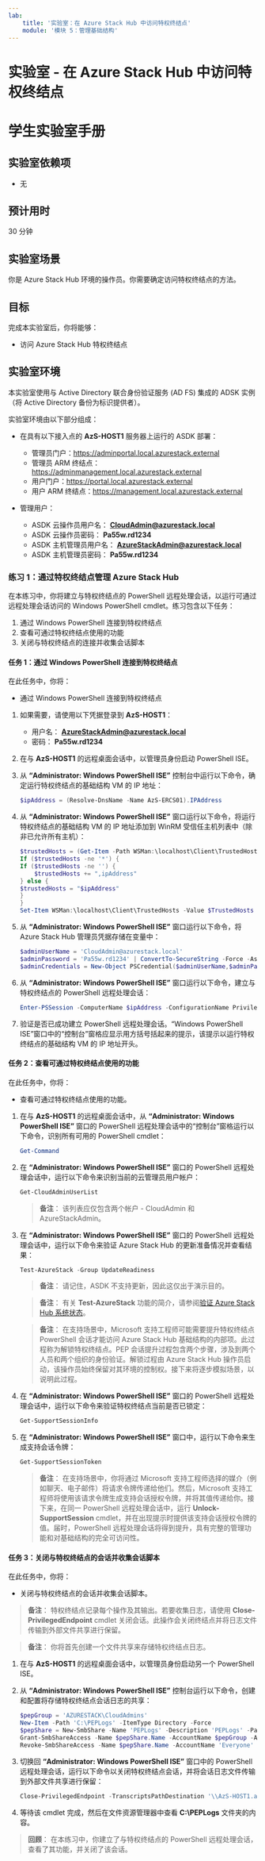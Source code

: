 ```yaml
---
lab:
    title: '实验室：在 Azure Stack Hub 中访问特权终结点'
    module: '模块 5：管理基础结构'
---
```


# 实验室 - 在 Azure Stack Hub 中访问特权终结点
# 学生实验室手册

## 实验室依赖项

- 无

## 预计用时

30 分钟

## 实验室场景

你是 Azure Stack Hub 环境的操作员。你需要确定访问特权终结点的方法。

## 目标

完成本实验室后，你将能够：

- 访问 Azure Stack Hub 特权终结点 

## 实验室环境 

本实验室使用与 Active Directory 联合身份验证服务 (AD FS) 集成的 ADSK 实例（将 Active Directory 备份为标识提供者）。 

实验室环境由以下部分组成：

- 在具有以下接入点的 **AzS-HOST1** 服务器上运行的 ASDK 部署：

  - 管理员门户：https://adminportal.local.azurestack.external
  - 管理员 ARM 终结点：https://adminmanagement.local.azurestack.external
  - 用户门户：https://portal.local.azurestack.external
  - 用户 ARM 终结点：https://management.local.azurestack.external

- 管理用户：

  - ASDK 云操作员用户名： **CloudAdmin@azurestack.local**
  - ASDK 云操作员密码： **Pa55w.rd1234**
  - ASDK 主机管理员用户名： **AzureStackAdmin@azurestack.local**
  - ASDK 主机管理员密码： **Pa55w.rd1234**


### 练习 1：通过特权终结点管理 Azure Stack Hub

在本练习中，你将建立与特权终结点的 PowerShell 远程处理会话，以运行可通过远程处理会话访问的 Windows PowerShell cmdlet。练习包含以下任务：

1. 通过 Windows PowerShell 连接到特权终结点
1. 查看可通过特权终结点使用的功能
1. 关闭与特权终结点的连接并收集会话脚本

#### 任务 1：通过 Windows PowerShell 连接到特权终结点

在此任务中，你将：

- 通过 Windows PowerShell 连接到特权终结点

1. 如果需要，请使用以下凭据登录到 **AzS-HOST1**：

    - 用户名： **AzureStackAdmin@azurestack.local**
    - 密码： **Pa55w.rd1234**

1. 在与 **AzS-HOST1** 的远程桌面会话中，以管理员身份启动 PowerShell ISE。
1. 从 **“Administrator: Windows PowerShell ISE”** 控制台中运行以下命令，确定运行特权终结点的基础结构 VM 的 IP 地址： 

    ```powershell
    $ipAddress = (Resolve-DnsName -Name AzS-ERCS01).IPAddress
    ```

1. 从 **“Administrator: Windows PowerShell ISE”** 窗口运行以下命令，将运行特权终结点的基础结构 VM 的 IP 地址添加到 WinRM 受信任主机列表中（除非已允许所有主机）：

    ```powershell
    $trustedHosts = (Get-Item -Path WSMan:\localhost\Client\TrustedHosts).Value
    If ($trustedHosts -ne '*') {
	If ($trustedHosts -ne '') {
		$trustedHosts += ",ipAddress"
	} else {
	$trustedHosts = "$ipAddress"
	}
    }
    Set-Item WSMan:\localhost\Client\TrustedHosts -Value $TrustedHosts -Force
    ```

1. 从 **“Administrator: Windows PowerShell ISE”** 窗口运行以下命令，将 Azure Stack Hub 管理员凭据存储在变量中：

    ```powershell
    $adminUserName = 'CloudAdmin@azurestack.local'
    $adminPassword = 'Pa55w.rd1234' | ConvertTo-SecureString -Force -AsPlainText
    $adminCredentials = New-Object PSCredential($adminUserName,$adminPassword)
    ```

1. 从 **“Administrator: Windows PowerShell ISE”** 窗口运行以下命令，建立与特权终结点的 PowerShell 远程处理会话：

    ```powershell
    Enter-PSSession -ComputerName $ipAddress -ConfigurationName PrivilegedEndpoint -Credential $adminCredentials
    ```

1. 验证是否已成功建立 PowerShell 远程处理会话。“Windows PowerShell ISE”窗口中的“控制台”窗格应显示用方括号括起来的提示，该提示以运行特权终结点的基础结构 VM 的 IP 地址开头。


#### 任务 2：查看可通过特权终结点使用的功能

在此任务中，你将：

- 查看可通过特权终结点使用的功能。

1. 在与 **AzS-HOST1** 的远程桌面会话中，从 **“Administrator: Windows PowerShell ISE”** 窗口的 PowerShell 远程处理会话中的“控制台”窗格运行以下命令，识别所有可用的 PowerShell cmdlet：

    ```powershell
    Get-Command
    ```

1. 在 **“Administrator: Windows PowerShell ISE”** 窗口的 PowerShell 远程处理会话中，运行以下命令来识别当前的云管理员用户帐户：

    ```powershell
    Get-CloudAdminUserList
    ```

    >**备注**： 该列表应仅包含两个帐户 - CloudAdmin 和 AzureStackAdmin。

1. 在 **“Administrator: Windows PowerShell ISE”** 窗口的 PowerShell 远程处理会话中，运行以下命令来验证 Azure Stack Hub 的更新准备情况并查看结果：

    ```powershell
    Test-AzureStack -Group UpdateReadiness 
    ```

    >**备注**： 请记住，ASDK 不支持更新，因此这仅出于演示目的。 

    >**备注**： 有关 **Test-AzureStack** 功能的简介，请参阅[验证 Azure Stack Hub 系统状态](https://docs.microsoft.com/zh-cn/azure-stack/operator/azure-stack-diagnostic-test?view=azs-2008)。

    >**备注**： 在支持场景中，Microsoft 支持工程师可能需要提升特权终结点 PowerShell 会话才能访问 Azure Stack Hub 基础结构的内部项。此过程称为解锁特权终结点。PEP 会话提升过程包含两个步骤，涉及到两个人员和两个组织的身份验证。解锁过程由 Azure Stack Hub 操作员启动，该操作员始终保留对其环境的控制权。接下来将逐步模拟场景，以说明此过程。

1. 在 **“Administrator: Windows PowerShell ISE”** 窗口的 PowerShell 远程处理会话中，运行以下命令来验证特权终结点当前是否已锁定：

    ```powershell
    Get-SupportSessionInfo
    ```

1. 在 **“Administrator: Windows PowerShell ISE”** 窗口中，运行以下命令来生成支持会话令牌：

    ```powershell
    Get-SupportSessionToken
    ```

    >**备注**： 在支持场景中，你将通过 Microsoft 支持工程师选择的媒介（例如聊天、电子邮件）将请求令牌传递给他们。然后，Microsoft 支持工程师将使用该请求令牌生成支持会话授权令牌，并将其值传递给你。接下来，在同一 PowerShell 远程处理会话中，运行 **Unlock-SupportSession** cmdlet，并在出现提示时提供该支持会话授权令牌的值。届时，PowerShell 远程处理会话将得到提升，具有完整的管理功能和对基础结构的完全可访问性。


#### 任务 3：关闭与特权终结点的会话并收集会话脚本

在此任务中，你将：

- 关闭与特权终结点的会话并收集会话脚本。

>**备注**： 特权终结点记录每个操作及其输出。若要收集日志，请使用 **Close-PrivilegedEndpoint** cmdlet 关闭会话。此操作会关闭终结点并将日志文件传输到外部文件共享进行保留。

>**备注**： 你将首先创建一个文件共享来存储特权终结点日志。

1. 在与 **AzS-HOST1** 的远程桌面会话中，以管理员身份启动另一个 PowerShell ISE。
1. 从 **“Administrator: Windows PowerShell ISE”** 控制台运行以下命令，创建和配置将存储特权终结点会话日志的共享：

    ```powershell
    $pepGroup = 'AZURESTACK\CloudAdmins'
    New-Item -Path 'C:\PEPLogs' -ItemType Directory -Force
    $pepShare = New-SmbShare -Name 'PEPLogs' -Description 'PEPLogs' -Path 'C:\PEPLogs'
    Grant-SmbShareAccess -Name $pepShare.Name -AccountName $pepGroup -AccessRight Full -Force
    Revoke-SmbShareAccess -Name $pepShare.Name -AccountName 'Everyone' -Force
    ```

1. 切换回 **“Administrator: Windows PowerShell ISE”** 窗口中的 PowerShell 远程处理会话，运行以下命令以关闭特权终结点会话，并将会话日志文件传输到外部文件共享进行保留：

    ```powershell
    Close-PrivilegedEndpoint -TranscriptsPathDestination '\\AzS-HOST1.azurestack.local\PEPLogs' -Credential $using:adminCredentials
    ```

1. 等待该 cmdlet 完成，然后在文件资源管理器中查看 **C:\\PEPLogs** 文件夹的内容。

>**回顾**： 在本练习中，你建立了与特权终结点的 PowerShell 远程处理会话，查看了其功能，并关闭了该会话。
